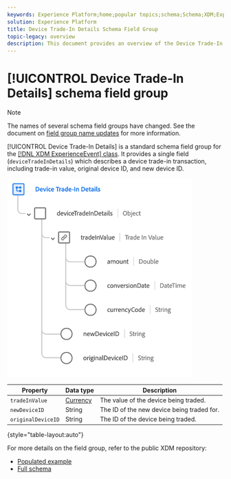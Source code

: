 ```yaml
---
keywords: Experience Platform;home;popular topics;schema;Schema;XDM;ExperienceEvent;fields;schemas;Schemas;Schema design;field group;field group;device;tradein;trade-in;trade in;
solution: Experience Platform
title: Device Trade-In Details Schema Field Group
topic-legacy: overview
description: This document provides an overview of the Device Trade-In Details schema field group.
---
```

# [!UICONTROL Device Trade-In Details] schema field group

>[!NOTE]
>
>The names of several schema field groups have changed. See the document on [field group name updates](../name-updates.md) for more information.

[!UICONTROL Device Trade-In Details] is a standard schema field group for the [[!DNL XDM ExperienceEvent] class](../../classes/experienceevent.md). It provides a single field (`deviceTradeInDetails`) which describes a device trade-in transaction, including trade-in value, original device ID, and new device ID.

![Device Trade-In Details structure](../../images/field-groups/device-trade-in-details.png)

| Property | Data type | Description |
| --- | --- | --- |
| `tradeInValue` | [Currency](../../data-types/currency.md)  | The value of the device being traded. |
| `newDeviceID` | String | The ID of the new device being traded for. |
| `originalDeviceID` | String | The ID of the device being traded. |

{style="table-layout:auto"}

For more details on the field group, refer to the public XDM repository:

* [Populated example](https://github.com/adobe/xdm/blob/master/components/fieldgroups/experience-event/industry-verticals/experienceevent-device-trade-in-details.example.1.json)
* [Full schema](https://github.com/adobe/xdm/blob/master/components/fieldgroups/experience-event/industry-verticals/experienceevent-device-trade-in-details.schema.json)
